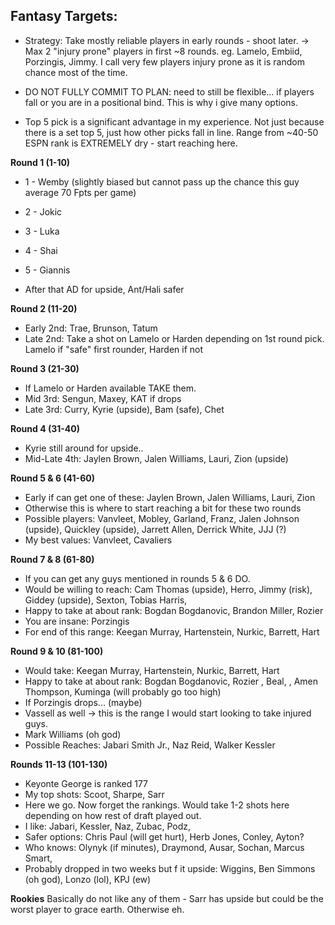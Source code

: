 ## Fantasy Targets:

- Strategy: Take mostly reliable players in early rounds - shoot later. 
-> Max 2 "injury prone" players in first ~8 rounds. eg. Lamelo, Embiid, Porzingis, Jimmy. I call very few players injury prone as it is random chance most of the time. 

- DO NOT FULLY COMMIT TO PLAN: need to still be flexible... if players fall or you are in a positional bind. This is why i give many options. 

- Top 5 pick is a significant advantage in my experience. Not just because there is a set top 5, just how other picks fall in line. Range from ~40-50 ESPN rank is EXTREMELY dry - start reaching here. 

**Round 1 (1-10)**
- 1 - Wemby (slightly biased but cannot pass up the chance this guy average 70 Fpts per game)
- 2 - Jokic
- 3 - Luka
- 4 - Shai
- 5 - Giannis

- After that AD for upside, Ant/Hali safer

**Round 2 (11-20)**
- Early 2nd: Trae, Brunson, Tatum
- Late 2nd: Take a shot on Lamelo or Harden depending on 1st round pick. Lamelo if "safe" first rounder, Harden if not

**Round 3 (21-30)**
- If Lamelo or Harden available TAKE them. 
- Mid 3rd: Sengun, Maxey, KAT if drops
- Late 3rd: Curry, Kyrie (upside), Bam (safe), Chet

**Round 4 (31-40)**
- Kyrie still around for upside.. 
- Mid-Late 4th: Jaylen Brown, Jalen Williams, Lauri, Zion (upside)

**Round 5 & 6 (41-60)**
- Early if can get one of these: Jaylen Brown, Jalen Williams, Lauri, Zion
- Otherwise this is where to start reaching a bit for these two rounds
- Possible players: Vanvleet, Mobley, Garland, Franz, Jalen Johnson (upside), Quickley (upside), Jarrett Allen, Derrick White, JJJ (?)
- My best values: Vanvleet, Cavaliers

**Round 7 & 8 (61-80)**
- If you can get any guys mentioned in rounds 5 & 6 DO. 
- Would be willing to reach: Cam Thomas (upside), Herro, Jimmy (risk), Giddey (upside), Sexton, Tobias Harris, 
- Happy to take at about rank: Bogdan Bogdanovic, Brandon Miller, Rozier
- You are insane: Porzingis
- For end of this range: Keegan Murray, Hartenstein, Nurkic, Barrett, Hart

**Round 9 & 10 (81-100)**
- Would take: Keegan Murray, Hartenstein, Nurkic, Barrett, Hart
- Happy to take at about rank: Bogdan Bogdanovic, Rozier , Beal, , Amen Thompson, Kuminga (will probably go too high)
- If Porzingis drops... (maybe)
- Vassell as well -> this is the range I would start looking to take injured guys. 
- Mark Williams (oh god)
- Possible Reaches: Jabari Smith Jr., Naz Reid, Walker Kessler

**Rounds 11-13 (101-130)**
- Keyonte George is ranked 177
- My top shots: Scoot, Sharpe, Sarr
- Here we go. Now forget the rankings. Would take 1-2 shots here depending on how rest of draft played out. 
- I like: Jabari, Kessler, Naz, Zubac, Podz, 
- Safer options: Chris Paul (will get hurt), Herb Jones, Conley, Ayton?
- Who knows: Olynyk (if minutes), Draymond, Ausar, Sochan, Marcus Smart, 
- Probably dropped in two weeks but f it upside: Wiggins, Ben Simmons (oh god), Lonzo (lol), KPJ (ew)


**Rookies**
Basically do not like any of them - Sarr has upside but could be the worst player to grace earth. Otherwise eh. 
